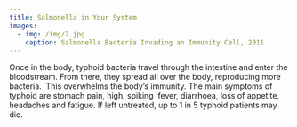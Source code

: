 ```yaml
---
title: Salmonella in Your System
images:
  - img: /img/2.jpg
    caption: Salmonella Bacteria Invading an Immunity Cell, 2011
---
```

Once in the body, typhoid bacteria travel through the intestine and enter the bloodstream. From there, they spread all over the body, reproducing more bacteria.  This overwhelms the body’s immunity. The main symptoms of typhoid are stomach pain, high, spiking  fever, diarrhoea, loss of appetite, headaches and fatigue. If left untreated, up to 1 in 5 typhoid patients may die.